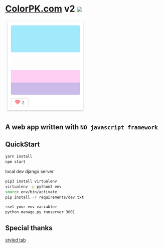 # [ColorPK.com](https://www.colorpk.com) v2 ![](https://github.com/im6/vp2/workflows/build/badge.svg)

[![logo](https://github.com/im6/vp2/blob/master/static/logo.png 'colorpk.com')](https://www.colorpk.com)

## A web app written with `NO javascript framework`

## QuickStart

```sh
yarn install
npm start
```

local dev django server

```sh
pip3 install virtualenv
virtualenv -p python3 env
source env/bin/activate
pip install -r requirements/dev.txt
```

```sh
<set your env variable>
python manage.py runserver 3001
```

## Special thanks

[styled tab](//https://codepen.io/JiveDig/pen/jbdJXR)
